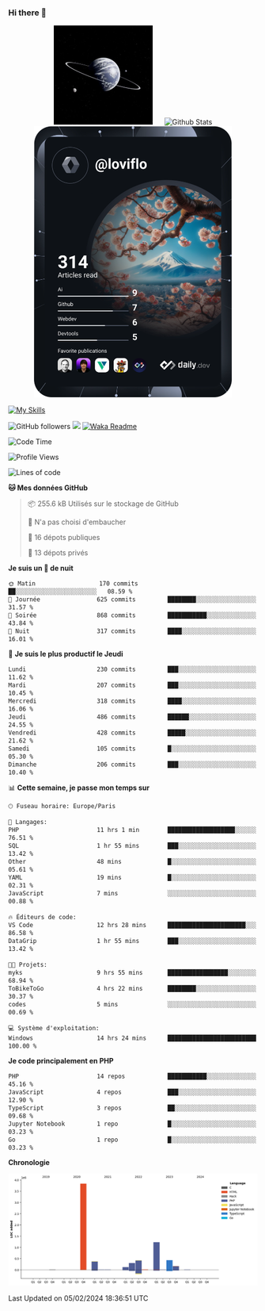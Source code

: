 ### Hi there 👋

<p align="center">
  <img src="https://github.com/Loviflo/Loviflo/blob/main/img/portrait.jpg" alt="Loviflo" height="200" style="margin-right: 20px"/>
  <img src="https://github-readme-stats.vercel.app/api?username=Loviflo&show_icons=true&theme=graywhite" alt="Github Stats" />
  <a href="https://app.daily.dev/loviflo"><img src="https://github.com/loviflo/loviflo/blob/main/devcard.svg" width="400" alt="Loviflo's Dev Card"/></a>
</p>

[![My Skills](https://skillicons.dev/icons?i=php,laravel,symfony,dotnet,cs,nodejs,mysql,postgres,js,ts,html,css,sass,angular,react,electron,docker,webpack,vscode,figma,git,github,gitlab,nginx,postman&perline=5)](https://skillicons.dev)

![GitHub followers](https://img.shields.io/github/followers/Loviflo?label=Follow&style=social)
![](https://visitor-badge.glitch.me/badge?page_id=Loviflo.Loviflo)
[![Waka Readme](https://github.com/Loviflo/Loviflo/actions/workflows/update-stats.yml/badge.svg)](https://github.com/Loviflo/Loviflo/actions/workflows/update-stats.yml)

<!--START_SECTION:waka-->
![Code Time](http://img.shields.io/badge/Code%20Time-1%2C853%20hrs%2018%20mins-blue)

![Profile Views](http://img.shields.io/badge/Vues%20du%20profil-0-blue)

![Lines of code](https://img.shields.io/badge/Depuis%20Hello%20World%2C%20j%27ai%20%C3%A9crit-6.9%20million%20Lignes%20de%20code-blue)

**🐱 Mes données GitHub** 

> 📦 255.6 kB Utilisés sur le stockage de GitHub 
 > 
> 🚫 N'a pas choisi d'embaucher
 > 
> 📜 16 dépots publiques 
 > 
> 🔑 13 dépots privés 
 > 
**Je suis un 🦉 de nuit** 

```text
🌞 Matin                  170 commits         ██░░░░░░░░░░░░░░░░░░░░░░░   08.59 % 
🌆 Journée                625 commits         ████████░░░░░░░░░░░░░░░░░   31.57 % 
🌃 Soirée                 868 commits         ███████████░░░░░░░░░░░░░░   43.84 % 
🌙 Nuit                   317 commits         ████░░░░░░░░░░░░░░░░░░░░░   16.01 % 
```
📅 **Je suis le plus productif le Jeudi** 

```text
Lundi                    230 commits         ███░░░░░░░░░░░░░░░░░░░░░░   11.62 % 
Mardi                    207 commits         ███░░░░░░░░░░░░░░░░░░░░░░   10.45 % 
Mercredi                 318 commits         ████░░░░░░░░░░░░░░░░░░░░░   16.06 % 
Jeudi                    486 commits         ██████░░░░░░░░░░░░░░░░░░░   24.55 % 
Vendredi                 428 commits         █████░░░░░░░░░░░░░░░░░░░░   21.62 % 
Samedi                   105 commits         █░░░░░░░░░░░░░░░░░░░░░░░░   05.30 % 
Dimanche                 206 commits         ███░░░░░░░░░░░░░░░░░░░░░░   10.40 % 
```


📊 **Cette semaine, je passe mon temps sur** 

```text
🕑︎ Fuseau horaire: Europe/Paris

💬 Langages: 
PHP                      11 hrs 1 min        ███████████████████░░░░░░   76.51 % 
SQL                      1 hr 55 mins        ███░░░░░░░░░░░░░░░░░░░░░░   13.42 % 
Other                    48 mins             █░░░░░░░░░░░░░░░░░░░░░░░░   05.61 % 
YAML                     19 mins             █░░░░░░░░░░░░░░░░░░░░░░░░   02.31 % 
JavaScript               7 mins              ░░░░░░░░░░░░░░░░░░░░░░░░░   00.88 % 

🔥 Éditeurs de code: 
VS Code                  12 hrs 28 mins      ██████████████████████░░░   86.58 % 
DataGrip                 1 hr 55 mins        ███░░░░░░░░░░░░░░░░░░░░░░   13.42 % 

🐱‍💻 Projets: 
myks                     9 hrs 55 mins       █████████████████░░░░░░░░   68.94 % 
ToBikeToGo               4 hrs 22 mins       ████████░░░░░░░░░░░░░░░░░   30.37 % 
codes                    5 mins              ░░░░░░░░░░░░░░░░░░░░░░░░░   00.69 % 

💻 Système d'exploitation: 
Windows                  14 hrs 24 mins      █████████████████████████   100.00 % 
```

**Je code principalement en PHP** 

```text
PHP                      14 repos            ███████████░░░░░░░░░░░░░░   45.16 % 
JavaScript               4 repos             ███░░░░░░░░░░░░░░░░░░░░░░   12.90 % 
TypeScript               3 repos             ██░░░░░░░░░░░░░░░░░░░░░░░   09.68 % 
Jupyter Notebook         1 repo              █░░░░░░░░░░░░░░░░░░░░░░░░   03.23 % 
Go                       1 repo              █░░░░░░░░░░░░░░░░░░░░░░░░   03.23 % 
```



**Chronologie**

![Lines of Code chart](https://raw.githubusercontent.com/Loviflo/Loviflo/main/assets/bar_graph.png)


 Last Updated on 05/02/2024 18:36:51 UTC
<!--END_SECTION:waka-->
